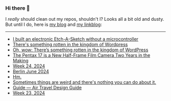 ### Hi there 👋

I _really_ should clean out my repos, shouldn't I? Looks all a bit old and dusty. But until I do, here is [my blog](https://lostfocus.de/) and [my linkblog](https://dominikschwind.com/links):

--- 

<!-- POST-LIST:START -->
- [I built an electronic Etch-A-Sketch without a microcontroller](https://www.youtube.com/watch?v=eHLM9lPs-2A)
- [There&#39;s something rotten in the kingdom of Wordpress](https://www.baldurbjarnason.com/2024/rotten-wordpress/)
- [Oh, wow: There’s something rotten in the kingdom of WordPress](https://lostfocus.de/2024/06/18/233053/)
- [The Pentax 17 is a New Half-Frame Film Camera Two Years in the Making](https://petapixel.com/2024/06/17/the-pentax-17-is-a-new-half-frame-film-camera-two-years-in-the-making/)
- [Week 24, 2024](https://lostfocus.de/2024/06/17/week-24-2024/)
- [Berlin June 2024](https://lostfocus.de/2024/06/17/berlin-june-2024/)
- [Hm.](https://lostfocus.de/2024/06/13/233028/)
- [Sometimes things are weird and there&#39;s nothing you can do about it.](https://lostfocus.de/2024/06/12/233026/)
- [Guide — Air Travel Design Guide](https://airtraveldesign.guide/Guide)
- [Week 23, 2024](https://lostfocus.de/2024/06/09/week-23-2024/)
<!-- POST-LIST:END -->

<!--
**lostfocus/lostfocus** is a ✨ _special_ ✨ repository because its `README.md` (this file) appears on your GitHub profile.

Here are some ideas to get you started:

- 🔭 I’m currently working on ...
- 🌱 I’m currently learning ...
- 👯 I’m looking to collaborate on ...
- 🤔 I’m looking for help with ...
- 💬 Ask me about ...
- 📫 How to reach me: ...
- 😄 Pronouns: ...
- ⚡ Fun fact: ...
-->
